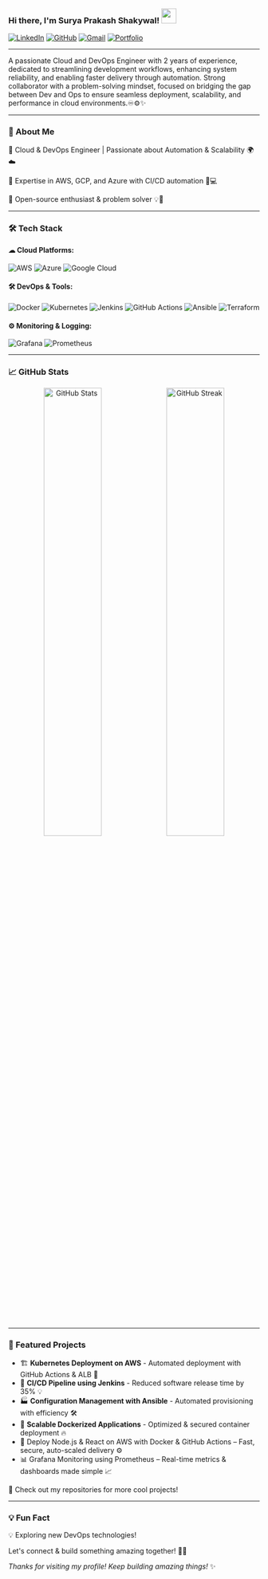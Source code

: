 ### Hi there, I'm Surya Prakash Shakywal! <img src="https://media.giphy.com/media/hvRJCLFzcasrR4ia7z/giphy.gif" width="30px">

[![LinkedIn](https://img.shields.io/badge/-LinkedIn-0077B5?style=flat&logo=linkedin&logoColor=white)](https://www.linkedin.com/in/surya-prakash-shakywal/)
[![GitHub](https://img.shields.io/badge/-GitHub-181717?style=flat&logo=github&logoColor=white)](https://github.com/suryaprakash0802)
[![Gmail](https://img.shields.io/badge/-Email-D14836?style=flat&logo=gmail&logoColor=white)](mailto:surajshakywal4@gmail.com)
[![Portfolio](https://img.shields.io/badge/-Portfolio-4B0082?style=flat&logo=google-chrome&logoColor=white)](https://portfolio-psi-vert-66.vercel.app/)


---

A passionate Cloud and DevOps Engineer with 2 years of experience, dedicated to streamlining development workflows, enhancing system reliability, and enabling faster delivery through automation. Strong collaborator with a problem-solving mindset, focused on bridging the gap between Dev and Ops to ensure seamless deployment, scalability, and performance in cloud environments.♾️⚙️✨


---

### 🚀 About Me

🔹 Cloud & DevOps Engineer | Passionate about Automation & Scalability 🌍☁️

🔹 Expertise in AWS, GCP, and Azure with CI/CD automation 🔧💻

🔹 Open-source enthusiast & problem solver 💡🚀

---

### 🛠️ Tech Stack

#### ☁ Cloud Platforms:
![AWS](https://img.shields.io/badge/AWS-%23FF9900.svg?style=for-the-badge&logo=amazon-aws&logoColor=white)
![Azure](https://img.shields.io/badge/Azure-%230072C6.svg?style=for-the-badge&logo=microsoft-azure&logoColor=white)
![Google Cloud](https://img.shields.io/badge/Google%20Cloud-%234285F4.svg?style=for-the-badge&logo=google-cloud&logoColor=white)

#### 🛠 DevOps & Tools:
![Docker](https://img.shields.io/badge/Docker-%230db7ed.svg?style=for-the-badge&logo=docker&logoColor=white)
![Kubernetes](https://img.shields.io/badge/Kubernetes-%23326CE5.svg?style=for-the-badge&logo=kubernetes&logoColor=white)
![Jenkins](https://img.shields.io/badge/Jenkins-%23D24939.svg?style=for-the-badge&logo=jenkins&logoColor=white)
![GitHub Actions](https://img.shields.io/badge/GitHub%20Actions-%232671E5.svg?style=for-the-badge&logo=github-actions&logoColor=white)
![Ansible](https://img.shields.io/badge/Ansible-%23EE0000.svg?style=for-the-badge&logo=ansible&logoColor=white)
![Terraform](https://img.shields.io/badge/Terraform-%235835CC.svg?style=for-the-badge&logo=terraform&logoColor=white)

#### ⚙ Monitoring & Logging:
![Grafana](https://img.shields.io/badge/Grafana-%23F46800.svg?style=for-the-badge&logo=grafana&logoColor=white)
![Prometheus](https://img.shields.io/badge/Prometheus-%23E6522C.svg?style=for-the-badge&logo=prometheus&logoColor=white)

---

### 📈 GitHub Stats

<p align="center">
  <img src="https://github-readme-stats.vercel.app/api?username=suryaprakash0802&show_icons=true&theme=radical" alt="GitHub Stats" width="48%"/>
  <img src="https://github-readme-streak-stats.herokuapp.com/?user=suryaprakash0802&theme=radical" alt="GitHub Streak" width="48%"/>
</p>

---

### 📌 Featured Projects

- 🏗 **Kubernetes Deployment on AWS** - Automated deployment with GitHub Actions & ALB 🚀
- 🔁 **CI/CD Pipeline using Jenkins** - Reduced software release time by 35% 💡
- 🏭 **Configuration Management with Ansible** - Automated provisioning with efficiency 🛠️
- 🐳 **Scalable Dockerized Applications** - Optimized & secured container deployment 🔥
- 🚀 Deploy Node.js & React on AWS with Docker & GitHub Actions – Fast, secure, auto-scaled delivery ⚙️
- 📊 Grafana Monitoring using Prometheus – Real-time metrics & dashboards made simple 📈

📂 Check out my repositories for more cool projects!

---

### 💡 Fun Fact

💡 Exploring new DevOps technologies!

Let's connect & build something amazing together! 🚀✨

_Thanks for visiting my profile! Keep building amazing things!_ ✨
